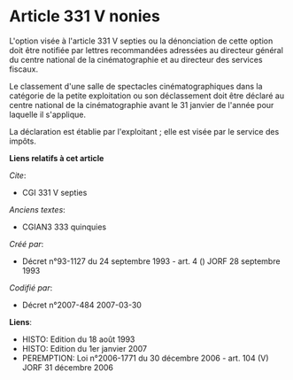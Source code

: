 # Article 331 V nonies

L'option visée à l'article 331 V septies ou la dénonciation de cette option doit être notifiée par lettres recommandées
adressées au directeur général du centre national de la cinématographie et au directeur des services fiscaux.

Le classement d'une salle de spectacles cinématographiques dans la catégorie de la petite exploitation  ou son déclassement
doit être déclaré au centre national de la cinématographie avant le 31 janvier de l'année pour laquelle il s'applique.

La déclaration est établie par l'exploitant ; elle est visée par le service des impôts.

**Liens relatifs à cet article**

_Cite_:

  - CGI 331 V septies

_Anciens textes_:

  - CGIAN3 333 quinquies

_Créé par_:

  - Décret n°93-1127 du 24 septembre 1993 - art. 4 () JORF 28 septembre 1993

_Codifié par_:

  - Décret n°2007-484 2007-03-30

**Liens**:

  - HISTO: Edition du 18 août 1993
  - HISTO: Edition du 1er janvier 2007
  - PEREMPTION: Loi n°2006-1771 du 30 décembre 2006 - art. 104 (V) JORF 31 décembre 2006
